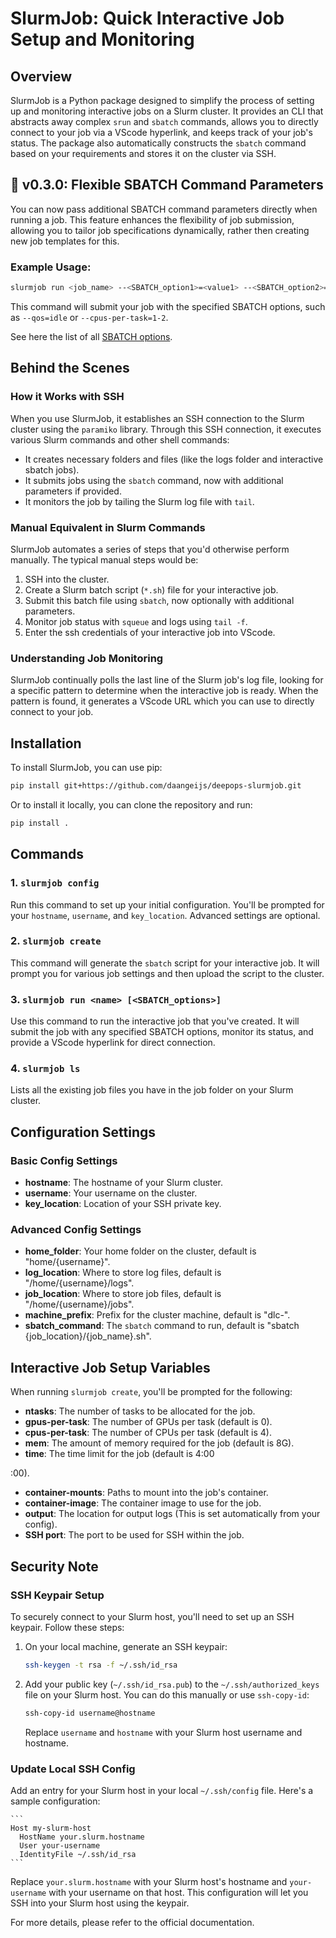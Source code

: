 # SlurmJob: Quick Interactive Job Setup and Monitoring

## Overview

SlurmJob is a Python package designed to simplify the process of setting up and monitoring interactive jobs on a Slurm cluster. It provides an CLI that abstracts away complex `srun` and `sbatch` commands, allows you to directly connect to your job via a VScode hyperlink, and keeps track of your job's status. The package also automatically constructs the `sbatch` command based on your requirements and stores it on the cluster via SSH.

## 🎉 v0.3.0: Flexible SBATCH Command Parameters

You can now pass additional SBATCH command parameters directly when running a job. This feature enhances the flexibility of job submission, allowing you to tailor job specifications dynamically, rather then creating new job templates for this.

### Example Usage:

```bash
slurmjob run <job_name> --<SBATCH_option1>=<value1> --<SBATCH_option2>=<value2>
```

This command will submit your job with the specified SBATCH options, such as `--qos=idle` or `--cpus-per-task=1-2`.

See here the list of all [SBATCH options](https://slurm.schedmd.com/sbatch.html).
## Behind the Scenes

### How it Works with SSH

When you use SlurmJob, it establishes an SSH connection to the Slurm cluster using the `paramiko` library. Through this SSH connection, it executes various Slurm commands and other shell commands:

- It creates necessary folders and files (like the logs folder and interactive sbatch jobs).
- It submits jobs using the `sbatch` command, now with additional parameters if provided.
- It monitors the job by tailing the Slurm log file with `tail`.

### Manual Equivalent in Slurm Commands

SlurmJob automates a series of steps that you'd otherwise perform manually. The typical manual steps would be:

1. SSH into the cluster.
2. Create a Slurm batch script (`*.sh`) file for your interactive job.
3. Submit this batch file using `sbatch`, now optionally with additional parameters.
4. Monitor job status with `squeue` and logs using `tail -f`.
5. Enter the ssh credentials of your interactive job into VScode.

### Understanding Job Monitoring

SlurmJob continually polls the last line of the Slurm job's log file, looking for a specific pattern to determine when the interactive job is ready. When the pattern is found, it generates a VScode URL which you can use to directly connect to your job.

## Installation

To install SlurmJob, you can use pip:

```bash
pip install git+https://github.com/daangeijs/deepops-slurmjob.git
```

Or to install it locally, you can clone the repository and run:

```bash
pip install .
```

## Commands

### 1. `slurmjob config`

Run this command to set up your initial configuration. You'll be prompted for your `hostname`, `username`, and `key_location`. Advanced settings are optional.

### 2. `slurmjob create`

This command will generate the `sbatch` script for your interactive job. It will prompt you for various job settings and then upload the script to the cluster.

### 3. `slurmjob run <name> [<SBATCH_options>]`

Use this command to run the interactive job that you've created. It will submit the job with any specified SBATCH options, monitor its status, and provide a VScode hyperlink for direct connection.

### 4. `slurmjob ls`

Lists all the existing job files you have in the job folder on your Slurm cluster.

## Configuration Settings

### Basic Config Settings

- **hostname**: The hostname of your Slurm cluster.
- **username**: Your username on the cluster.
- **key_location**: Location of your SSH private key.

### Advanced Config Settings

- **home_folder**: Your home folder on the cluster, default is "home/{username}".
- **log_location**: Where to store log files, default is "/home/{username}/logs".
- **job_location**: Where to store job files, default is "/home/{username}/jobs".
- **machine_prefix**: Prefix for the cluster machine, default is "dlc-".
- **sbatch_command**: The `sbatch` command to run, default is "sbatch {job_location}/{job_name}.sh".

## Interactive Job Setup Variables

When running `slurmjob create`, you'll be prompted for the following:

- **ntasks**: The number of tasks to be allocated for the job.
- **gpus-per-task**: The number of GPUs per task (default is 0).
- **cpus-per-task**: The number of CPUs per task (default is 4).
- **mem**: The amount of memory required for the job (default is 8G).
- **time**: The time limit for the job (default is 4:00

:00).
- **container-mounts**: Paths to mount into the job's container.
- **container-image**: The container image to use for the job.
- **output**: The location for output logs (This is set automatically from your config).
- **SSH port**: The port to be used for SSH within the job.

## Security Note

### SSH Keypair Setup

To securely connect to your Slurm host, you'll need to set up an SSH keypair. Follow these steps:

1. On your local machine, generate an SSH keypair:

    ```bash
    ssh-keygen -t rsa -f ~/.ssh/id_rsa
    ```

2. Add your public key (`~/.ssh/id_rsa.pub`) to the `~/.ssh/authorized_keys` file on your Slurm host. You can do this manually or use `ssh-copy-id`:

    ```bash
    ssh-copy-id username@hostname
    ```
    Replace `username` and `hostname` with your Slurm host username and hostname.

### Update Local SSH Config

Add an entry for your Slurm host in your local `~/.ssh/config` file. Here's a sample configuration:

    ```
    Host my-slurm-host
      HostName your.slurm.hostname
      User your-username
      IdentityFile ~/.ssh/id_rsa
    ```

Replace `your.slurm.hostname` with your Slurm host's hostname and `your-username` with your username on that host. This configuration will let you SSH into your Slurm host using the keypair.

For more details, please refer to the official documentation.
